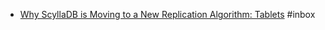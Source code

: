 - [Why ScyllaDB is Moving to a New Replication Algorithm: Tablets](https://www.scylladb.com/2023/07/10/why-scylladb-is-moving-to-a-new-replication-algorithm-tablets/) #inbox